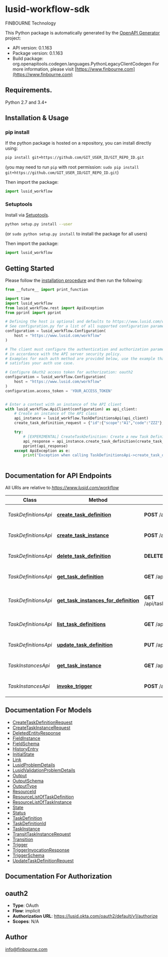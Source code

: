 # lusid-workflow-sdk
FINBOURNE Technology

This Python package is automatically generated by the [OpenAPI Generator](https://openapi-generator.tech) project:

- API version: 0.1.163
- Package version: 0.1.163
- Build package: org.openapitools.codegen.languages.PythonLegacyClientCodegen
For more information, please visit [https://www.finbourne.com](https://www.finbourne.com)

## Requirements.

Python 2.7 and 3.4+

## Installation & Usage
### pip install

If the python package is hosted on a repository, you can install directly using:

```sh
pip install git+https://github.com/GIT_USER_ID/GIT_REPO_ID.git
```
(you may need to run `pip` with root permission: `sudo pip install git+https://github.com/GIT_USER_ID/GIT_REPO_ID.git`)

Then import the package:
```python
import lusid_workflow
```

### Setuptools

Install via [Setuptools](http://pypi.python.org/pypi/setuptools).

```sh
python setup.py install --user
```
(or `sudo python setup.py install` to install the package for all users)

Then import the package:
```python
import lusid_workflow
```

## Getting Started

Please follow the [installation procedure](#installation--usage) and then run the following:

```python
from __future__ import print_function

import time
import lusid_workflow
from lusid_workflow.rest import ApiException
from pprint import pprint

# Defining the host is optional and defaults to https://www.lusid.com/workflow
# See configuration.py for a list of all supported configuration parameters.
configuration = lusid_workflow.Configuration(
    host = "https://www.lusid.com/workflow"
)

# The client must configure the authentication and authorization parameters
# in accordance with the API server security policy.
# Examples for each auth method are provided below, use the example that
# satisfies your auth use case.

# Configure OAuth2 access token for authorization: oauth2
configuration = lusid_workflow.Configuration(
    host = "https://www.lusid.com/workflow"
)
configuration.access_token = 'YOUR_ACCESS_TOKEN'


# Enter a context with an instance of the API client
with lusid_workflow.ApiClient(configuration) as api_client:
    # Create an instance of the API class
    api_instance = lusid_workflow.TaskDefinitionsApi(api_client)
    create_task_definition_request = {"id":{"scope":"A1","code":"ZZZ"},"displayName":"An example TaskDefinition","description":"Test","fields":[{"name":"clientId","type":"String"},{"name":"assignee","type":"String"},{"name":"resolutionDetail","type":"String"}],"states":[{"type":"Input","name":"Submitted"},{"type":"Internal","name":"InProgress"},{"type":"Internal","name":"SendingSurvey"},{"type":"Output","name":"Done"},{"type":"Output","name":"SurveyNotSent"},{"type":"Output","name":"NotDone"}],"transitions":[{"from":"Submitted","to":"InProgress","trigger":"start","guard":"fields.assignee exists AND fields.assignee NOT eq ''"},{"from":"InProgress","to":"SendingSurvey","trigger":"resolve","guard":"fields.resolutionDetail exists AND fields.resolutionDetail NOT eq ''","output":"sendSurvey"},{"from":"SendingSurvey","to":"Done","trigger":"success"},{"from":"SendingSurvey","to":"SurveyNotSent","trigger":"failure"},{"from":"SendingSurvey","to":"NotDone","trigger":"timeout"},{"from":"InProgress","to":"NotDone","trigger":"cancel","guard":"fields.cancellationDetail exists AND fields.cancellationDetail NOT eq ''"}],"triggers":[{"name":"start","schema":{"type":"External","timeInState":0}},{"name":"cancel","schema":{"type":"External","timeInState":0}},{"name":"resolve","schema":{"type":"External","timeInState":0}},{"name":"timeout","schema":{"type":"Timeout","timeInState":30}},{"name":"success","schema":{"type":"WebHook","timeInState":0,"responseCodes":{"in":[200]}}},{"name":"failure","schema":{"type":"WebHook","timeInState":0,"responseCodes":{"notIn":[200]}}}],"initialState":{"name":"Submitted","requiredFields":["clientId"]},"outputs":[{"name":"a web hook","schema":{"requestDetails":{"method":"Get","url":"www.zzz.com","parameters":[{"kind":"Query","key":"client_id","value":"ZZZ"}],"expectedHttpResponseCodes":["200"]},"type":"WebHook"}}]} # CreateTaskDefinitionRequest | The data to create a Task Definition

    try:
        # [EXPERIMENTAL] CreateTaskDefinition: Create a new Task Definition.
        api_response = api_instance.create_task_definition(create_task_definition_request)
        pprint(api_response)
    except ApiException as e:
        print("Exception when calling TaskDefinitionsApi->create_task_definition: %s\n" % e)
    
```

## Documentation for API Endpoints

All URIs are relative to *https://www.lusid.com/workflow*

Class | Method | HTTP request | Description
------------ | ------------- | ------------- | -------------
*TaskDefinitionsApi* | [**create_task_definition**](docs/TaskDefinitionsApi.md#create_task_definition) | **POST** /api/taskdefinitions | [EXPERIMENTAL] CreateTaskDefinition: Create a new Task Definition.
*TaskDefinitionsApi* | [**create_task_instance**](docs/TaskDefinitionsApi.md#create_task_instance) | **POST** /api/taskdefinitions/{scope}/{code} | [EXPERIMENTAL] CreateTaskInstance: Create a new Task Instance.
*TaskDefinitionsApi* | [**delete_task_definition**](docs/TaskDefinitionsApi.md#delete_task_definition) | **DELETE** /api/taskdefinitions/{scope}/{code} | [EXPERIMENTAL] DeleteTaskDefinition: Delete a Task Definition.
*TaskDefinitionsApi* | [**get_task_definition**](docs/TaskDefinitionsApi.md#get_task_definition) | **GET** /api/taskdefinitions/{scope}/{code} | [EXPERIMENTAL] GetTaskDefinition: Get a Task Definition.
*TaskDefinitionsApi* | [**get_task_instances_for_definition**](docs/TaskDefinitionsApi.md#get_task_instances_for_definition) | **GET** /api/taskdefinitions/{scope}/{code}/instances | [EXPERIMENTAL] GetTaskInstancesForDefinition: Get all Task Instances based on a Task Definition
*TaskDefinitionsApi* | [**list_task_definitions**](docs/TaskDefinitionsApi.md#list_task_definitions) | **GET** /api/taskdefinitions/{scope} | [EXPERIMENTAL] ListTaskDefinitions: List Task Definitions
*TaskDefinitionsApi* | [**update_task_definition**](docs/TaskDefinitionsApi.md#update_task_definition) | **PUT** /api/taskdefinitions/{scope}/{code} | [EXPERIMENTAL] UpdateTaskDefinition: Update an existing Task Definition.
*TaskInstancesApi* | [**get_task_instance**](docs/TaskInstancesApi.md#get_task_instance) | **GET** /api/taskinstances/{id} | [EXPERIMENTAL] GetTaskInstance: Get a Task Instance.
*TaskInstancesApi* | [**invoke_trigger**](docs/TaskInstancesApi.md#invoke_trigger) | **POST** /api/taskinstances/{id} | [EXPERIMENTAL] InvokeTrigger: Invoke a Task Instance Trigger.


## Documentation For Models

 - [CreateTaskDefinitionRequest](docs/CreateTaskDefinitionRequest.md)
 - [CreateTaskInstanceRequest](docs/CreateTaskInstanceRequest.md)
 - [DeletedEntityResponse](docs/DeletedEntityResponse.md)
 - [FieldInstance](docs/FieldInstance.md)
 - [FieldSchema](docs/FieldSchema.md)
 - [HistoryEntry](docs/HistoryEntry.md)
 - [InitialState](docs/InitialState.md)
 - [Link](docs/Link.md)
 - [LusidProblemDetails](docs/LusidProblemDetails.md)
 - [LusidValidationProblemDetails](docs/LusidValidationProblemDetails.md)
 - [Output](docs/Output.md)
 - [OutputSchema](docs/OutputSchema.md)
 - [OutputType](docs/OutputType.md)
 - [ResourceId](docs/ResourceId.md)
 - [ResourceListOfTaskDefinition](docs/ResourceListOfTaskDefinition.md)
 - [ResourceListOfTaskInstance](docs/ResourceListOfTaskInstance.md)
 - [State](docs/State.md)
 - [Status](docs/Status.md)
 - [TaskDefinition](docs/TaskDefinition.md)
 - [TaskDefinitionId](docs/TaskDefinitionId.md)
 - [TaskInstance](docs/TaskInstance.md)
 - [TransitTaskInstanceRequest](docs/TransitTaskInstanceRequest.md)
 - [Transition](docs/Transition.md)
 - [Trigger](docs/Trigger.md)
 - [TriggerInvocationResponse](docs/TriggerInvocationResponse.md)
 - [TriggerSchema](docs/TriggerSchema.md)
 - [UpdateTaskDefinitionRequest](docs/UpdateTaskDefinitionRequest.md)


## Documentation For Authorization


## oauth2

- **Type**: OAuth
- **Flow**: implicit
- **Authorization URL**: https://lusid.okta.com/oauth2/default/v1/authorize
- **Scopes**: N/A


## Author

info@finbourne.com


